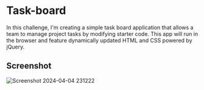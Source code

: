 # Task-board
In this challenge, I'm creating a simple task board application that allows a team to manage project tasks by modifying starter code. This app will run in the browser and feature dynamically updated HTML and CSS powered by jQuery.
## Screenshot
![Screenshot 2024-04-04 231222](https://github.com/barand14/Task-board/assets/151784712/2819278c-3b68-4644-bd8f-42b6cc6f3c3d)
